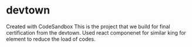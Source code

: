 # devtown
Created with CodeSandbox
This is the project that we build for final certification from the devtown.
Used react componenet for similar king for element to reduce the load of codes.
